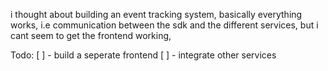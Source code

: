 i thought about building an event tracking system, basically everything works, i.e communication between the sdk and the different services, but i cant seem to get the frontend working, 

Todo:
[ ] - build a seperate frontend
[ ] - integrate other services